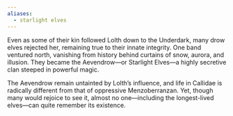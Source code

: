 ```yaml
---
aliases:
  - starlight elves
---
```

Even as some of their kin followed Lolth down to the Underdark, many drow elves rejected her, remaining true to their innate integrity. One band ventured north, vanishing from history behind curtains of snow, aurora, and illusion. They became the Aevendrow—or Starlight Elves—a highly secretive clan steeped in powerful magic.

The Aevendrow remain untainted by Lolth’s influence, and life in Callidae is radically different from that of oppressive Menzoberranzan. Yet, though many would rejoice to see it, almost no one—including the longest-lived elves—can quite remember its existence.